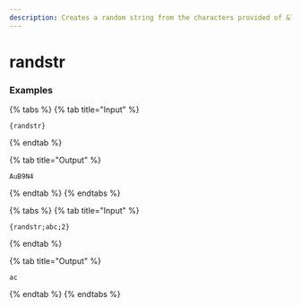 ```yaml
---
description: Creates a random string from the characters provided of &lt;length>.
---
```


# randstr

### Examples

{% tabs %}
{% tab title="Input" %}

```text
{randstr}
```

{% endtab %}

{% tab title="Output" %}

```text
AuB9N4
```

{% endtab %}
{% endtabs %}

{% tabs %}
{% tab title="Input" %}

```text
{randstr;abc;2}
```

{% endtab %}

{% tab title="Output" %}

```text
ac
```

{% endtab %}
{% endtabs %}

